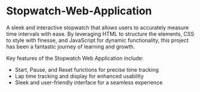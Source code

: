 # Stopwatch-Web-Application
A sleek and interactive stopwatch that allows users to accurately measure time intervals with ease.
By leveraging HTML to structure the elements, CSS to style with finesse, and JavaScript for dynamic functionality, this project has been a fantastic journey of learning and growth.

Key features of the Stopwatch Web Application include:
- Start, Pause, and Reset functions for precise time tracking
- Lap time tracking and display for enhanced usability
- Sleek and user-friendly interface for a seamless experience
